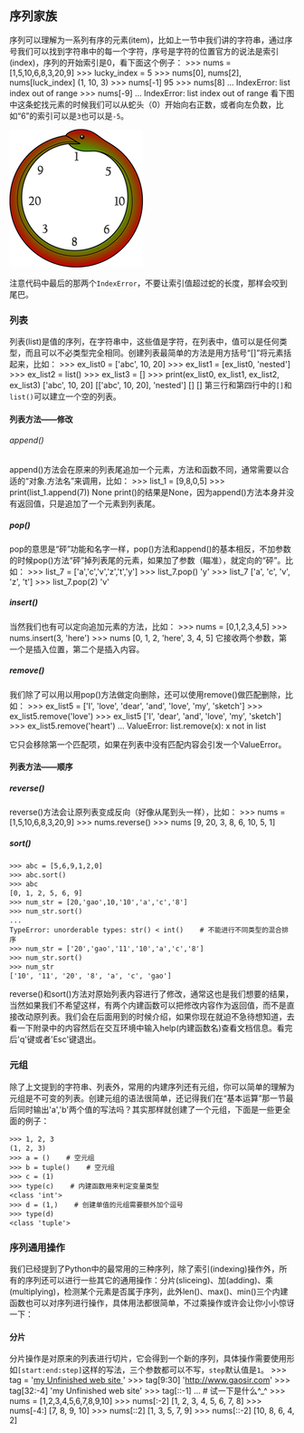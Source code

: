 ## 序列家族
序列可以理解为一系列有序的元素(item)，比如上一节中我们讲的字符串，通过序号我们可以找到字符串中的每一个字符，序号是字符的位置官方的说法是索引(index)，序列的开始索引是0，看下面这个例子：
    >>> nums = [1,5,10,6,8,3,20,9]
    >>> lucky_index = 5
    >>> nums[0], nums[2], nums[luck_index]
    (1, 10, 3)
    >>> nums[-1]
    95
    >>> nums[8]
    ...
    IndexError: list index out of range
    >>> nums[-9]
    ...
    IndexError: list index out of range
看下图中这条蛇找元素的时候我们可以从蛇头（0）开始向右正数，或者向左负数，比如“6”的索引可以是`3`也可以是`-5`。

![](image/sequence_nums.png)


注意代码中最后的那两个`IndexError`，不要让索引值超过蛇的长度，那样会咬到尾巴。

### 列表
列表(list)是值的序列，在字符串中，这些值是字符，在列表中，值可以是任何类型，而且可以不必类型完全相同。创建列表最简单的方法是用方括号“[]”将元素括起来，比如：
    >>> ex_list0 = ['abc', 10, 20]
    >>> ex_list1 = [ex_list0, 'nested']
    >>> ex_list2 = list()
    >>> ex_list3 = []
    >>> print(ex_list0, ex_list1, ex_list2, ex_list3)
    ['abc', 10, 20] [['abc', 10, 20], 'nested'] [] []
第三行和第四行中的`[]`和`list()`可以建立一个空的列表。
#### 列表方法——修改
###### append()
append()方法会在原来的列表尾追加一个元素，方法和函数不同，通常需要以合适的“对象.方法名”来调用，比如：
    >>> list_1 = [9,8,0,5]
    >>> print(list_1.append(7))
    None
print()的结果是None，因为append()方法本身并没有返回值，只是追加了一个元素到列表尾。

##### pop()
pop的意思是“砰”功能和名字一样，pop()方法和append()的基本相反，不加参数的时候pop()方法“砰”掉列表尾的元素，如果加了参数（瞄准），就定向的“砰”。比如：
    >>> list_7 = ['a','c','v','z','t','y']
    >>> list_7.pop()
    'y'
    >>> list_7
    ['a', 'c', 'v', 'z', 't']
    >>> list_7.pop(2)
    'v'

##### insert()
当然我们也有可以定向追加元素的方法，比如：
    >>> nums = [0,1,2,3,4,5]
    >>> nums.insert(3, 'here')
    >>> nums
    [0, 1, 2, 'here', 3, 4, 5]
它接收两个参数，第一个是插入位置，第二个是插入内容。

##### remove()
我们除了可以用以用pop()方法做定向删除，还可以使用remove()做匹配删除，比如：
    >>> ex_list5 = ['I', 'love', 'dear', 'and', 'love', 'my', 'sketch']
    >>> ex_list5.remove('love')
    >>> ex_list5
    ['I', 'dear', 'and', 'love', 'my', 'sketch']
    >>> ex_list5.remove('heart')
    ...
    ValueError: list.remove(x): x not in list

它只会移除第一个匹配项，如果在列表中没有匹配内容会引发一个ValueError。

#### 列表方法——顺序
##### reverse()
reverse()方法会让原列表变成反向（好像从尾到头一样），比如：
    >>> nums = [1,5,10,6,8,3,20,9]
    >>> nums.reverse()
    >>> nums
    [9, 20, 3, 8, 6, 10, 5, 1]
    
##### sort()
    >>> abc = [5,6,9,1,2,0]
    >>> abc.sort()
    >>> abc
    [0, 1, 2, 5, 6, 9]
    >>> num_str = [20,'gao',10,'10','a','c','8']
    >>> num_str.sort()
    ...
    TypeError: unorderable types: str() < int()    # 不能进行不同类型的混合排序
    >>> num_str = ['20','gao','11','10','a','c','8']
    >>> num_str.sort()
    >>> num_str
    ['10', '11', '20', '8', 'a', 'c', 'gao']
    
reverse()和sort()方法对原始列表内容进行了修改，通常这也是我们想要的结果，当然如果我们不希望这样，有两个内建函数可以把修改内容作为返回值，而不是直接改动原列表。我们会在后面用到的时候介绍，如果你现在就迫不急待想知道，去看一下附录中的内容然后在交互环境中输入help(内建函数名)查看文档信息。看完后'q'键或者'Esc'键退出。

### 元组
除了上文提到的字符串、列表外，常用的内建序列还有元组，你可以简单的理解为元组是不可变的列表。创建元组的语法很简单，还记得我们在“基本运算”那一节最后同时输出'a','b'两个值的写法吗？其实那样就创建了一个元组，下面是一些更全面的例子：

    >>> 1, 2, 3
    (1, 2, 3)
    >>> a = ()    # 空元组
    >>> b = tuple()    # 空元组
    >>> c = (1)
    >>> type(c)    # 内建函数用来判定变量类型
    <class 'int'>
    >>> d = (1,)    # 创建单值的元组需要额外加个逗号
    >>> type(d)
    <class 'tuple'>
    
### 序列通用操作
我们已经提到了Python中的最常用的三种序列，除了索引(indexing)操作外，所有的序列还可以进行一些其它的通用操作：分片(sliceing)、加(adding)、乘(multiplying)，检测某个元素是否属于序列，此外len()、max()、min()三个内建函数也可以对序列进行操作，具体用法都很简单，不过乘操作或许会让你小小惊讶一下：

#### 分片
分片操作是对原来的列表进行切片，它会得到一个新的序列，具体操作需要使用形如`[start:end:step]`这样的写法，三个参数都可以不写，`step`默认值是`1`。
    >>> tag = '<a href="http://www.gaosir.com">my Unfinished web site </a>'
    >>> tag[9:30]
    'http://www.gaosir.com'
    >>> tag[32:-4]
    'my Unfinished web site'
    >>> tag[::-1]
    ...    # 试一下是什么^_^
    >>> nums = [1,2,3,4,5,6,7,8,9,10]
    >>> nums[:-2]
    [1, 2, 3, 4, 5, 6, 7, 8]
    >>> nums[-4:]
    [7, 8, 9, 10]
    >>> nums[::2]
    [1, 3, 5, 7, 9]
    >>> nums[::-2]
    [10, 8, 6, 4, 2]

